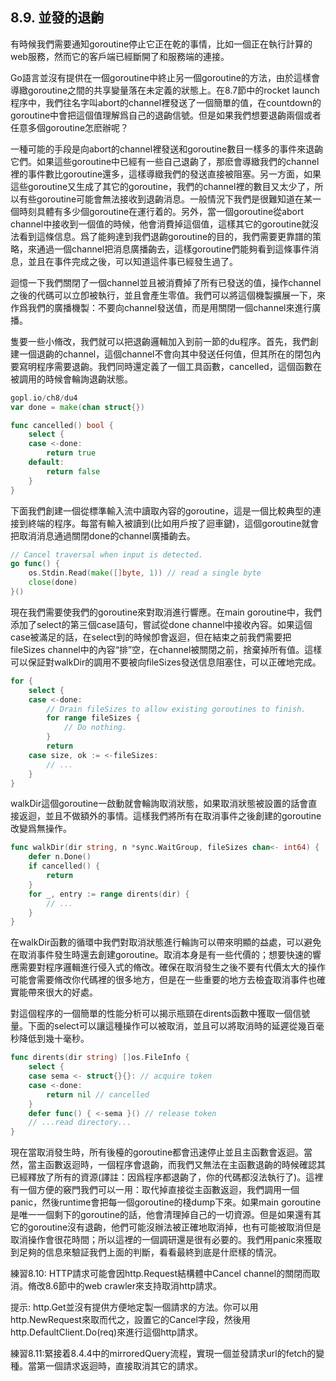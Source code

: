## 8.9. 並發的退齣

有時候我們需要通知goroutine停止它正在乾的事情，比如一個正在執行計算的web服務，然而它的客戶端已經斷開了和服務端的連接。

Go語言並沒有提供在一個goroutine中終止另一個goroutine的方法，由於這樣會導緻goroutine之間的共享變量落在未定義的狀態上。在8.7節中的rocket launch程序中，我們往名字叫abort的channel裡發送了一個簡單的值，在countdown的goroutine中會把這個值理解爲自己的退齣信號。但是如果我們想要退齣兩個或者任意多個goroutine怎麽辦呢？

一種可能的手段是向abort的channel裡發送和goroutine數目一樣多的事件來退齣它們。如果這些goroutine中已經有一些自己退齣了，那麽會導緻我們的channel裡的事件數比goroutine還多，這樣導緻我們的發送直接被阻塞。另一方面，如果這些goroutine又生成了其它的goroutine，我們的channel裡的數目又太少了，所以有些goroutine可能會無法接收到退齣消息。一般情況下我們是很難知道在某一個時刻具體有多少個goroutine在運行着的。另外，當一個goroutine從abort channel中接收到一個值的時候，他會消費掉這個值，這樣其它的goroutine就沒法看到這條信息。爲了能夠達到我們退齣goroutine的目的，我們需要更靠譜的策略，來通過一個channel把消息廣播齣去，這樣goroutine們能夠看到這條事件消息，並且在事件完成之後，可以知道這件事已經發生過了。

迴憶一下我們關閉了一個channel並且被消費掉了所有已發送的值，操作channel之後的代碼可以立卽被執行，並且會產生零值。我們可以將這個機製擴展一下，來作爲我們的廣播機製：不要向channel發送值，而是用關閉一個channel來進行廣播。

隻要一些小脩改，我們就可以把退齣邏輯加入到前一節的du程序。首先，我們創建一個退齣的channel，這個channel不會向其中發送任何值，但其所在的閉包內要寫明程序需要退齣。我們同時還定義了一個工具函數，cancelled，這個函數在被調用的時候會輪詢退齣狀態。

```go
gopl.io/ch8/du4
var done = make(chan struct{})

func cancelled() bool {
    select {
    case <-done:
        return true
    default:
        return false
    }
}
```

下面我們創建一個從標準輸入流中讀取內容的goroutine，這是一個比較典型的連接到終端的程序。每當有輸入被讀到(比如用戶按了迴車鍵)，這個goroutine就會把取消消息通過關閉done的channel廣播齣去。

```go
// Cancel traversal when input is detected.
go func() {
    os.Stdin.Read(make([]byte, 1)) // read a single byte
    close(done)
}()
```

現在我們需要使我們的goroutine來對取消進行響應。在main goroutine中，我們添加了select的第三個case語句，嘗試從done channel中接收內容。如果這個case被滿足的話，在select到的時候卽會返迴，但在結束之前我們需要把fileSizes channel中的內容“排”空，在channel被關閉之前，捨棄掉所有值。這樣可以保証對walkDir的調用不要被向fileSizes發送信息阻塞住，可以正確地完成。

```go
for {
    select {
    case <-done:
        // Drain fileSizes to allow existing goroutines to finish.
        for range fileSizes {
            // Do nothing.
        }
        return
    case size, ok := <-fileSizes:
        // ...
    }
}
```

walkDir這個goroutine一啟動就會輪詢取消狀態，如果取消狀態被設置的話會直接返迴，並且不做額外的事情。這樣我們將所有在取消事件之後創建的goroutine改變爲無操作。

```go
func walkDir(dir string, n *sync.WaitGroup, fileSizes chan<- int64) {
    defer n.Done()
    if cancelled() {
        return
    }
    for _, entry := range dirents(dir) {
        // ...
    }
}

```

在walkDir函數的循環中我們對取消狀態進行輪詢可以帶來明顯的益處，可以避免在取消事件發生時還去創建goroutine。取消本身是有一些代價的；想要快速的響應需要對程序邏輯進行侵入式的脩改。確保在取消發生之後不要有代價太大的操作可能會需要脩改你代碼裡的很多地方，但是在一些重要的地方去檢査取消事件也確實能帶來很大的好處。

對這個程序的一個簡單的性能分析可以揭示瓶頸在dirents函數中獲取一個信號量。下面的select可以讓這種操作可以被取消，並且可以將取消時的延遲從幾百毫秒降低到幾十毫秒。

```go
func dirents(dir string) []os.FileInfo {
    select {
    case sema <- struct{}{}: // acquire token
    case <-done:
        return nil // cancelled
    }
    defer func() { <-sema }() // release token
    // ...read directory...
}
```

現在當取消發生時，所有後檯的goroutine都會迅速停止並且主函數會返迴。當然，當主函數返迴時，一個程序會退齣，而我們又無法在主函數退齣的時候確認其已經釋放了所有的資源(譯註：因爲程序都退齣了，你的代碼都沒法執行了)。這裡有一個方便的竅門我們可以一用：取代掉直接從主函數返迴，我們調用一個panic，然後runtime會把每一個goroutine的棧dump下來。如果main goroutine是唯一一個剩下的goroutine的話，他會清理掉自己的一切資源。但是如果還有其它的goroutine沒有退齣，他們可能沒辦法被正確地取消掉，也有可能被取消但是取消操作會很花時間；所以這裡的一個調研還是很有必要的。我們用panic來獲取到足夠的信息來驗証我們上面的判斷，看看最終到底是什麽樣的情況。

練習8.10: HTTP請求可能會因http.Request結構體中Cancel channel的關閉而取消。脩改8.6節中的web crawler來支持取消http請求。

提示: http.Get並沒有提供方便地定製一個請求的方法。你可以用http.NewRequest來取而代之，設置它的Cancel字段，然後用http.DefaultClient.Do(req)來進行這個http請求。

練習8.11:緊接着8.4.4中的mirroredQuery流程，實現一個並發請求url的fetch的變種。當第一個請求返迴時，直接取消其它的請求。
